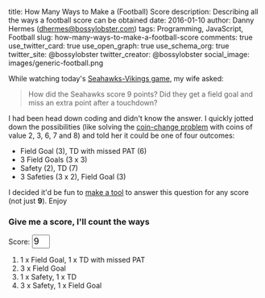 title: How Many Ways to Make a (Football) Score
description: Describing all the ways a football score can be obtained
date: 2016-01-10
author: Danny Hermes (dhermes@bossylobster.com)
tags: Programming, JavaScript, Football
slug: how-many-ways-to-make-a-football-score
comments: true
use_twitter_card: true
use_open_graph: true
use_schema_org: true
twitter_site: @bossylobster
twitter_creator: @bossylobster
social_image: images/generic-football.png

While watching today's [Seahawks-Vikings game][1], my wife asked:

> How did the Seahawks score 9 points? Did they get a field goal
> and miss an extra point after a touchdown?

I had been head down coding and didn't know the answer. I quickly
jotted down the possibilities (like solving the
[coin-change problem][2] with coins of value 2, 3, 6, 7 and 8)
and told her it could be one of four outcomes:

- Field Goal (3), TD with missed PAT (6)
- 3 Field Goals (3 x 3)
- Safety (2), TD (7)
- 3 Safeties (3 x 2), Field Goal (3)

I decided it'd be fun to [make a tool][3] to answer this question
for any score (not just **9**). Enjoy

### Give me a score, I'll count the ways

<div>Score: <input type="text" id="num-points" name="numPoints" value="9" style="width: 35px; font-size: 18px;" onchange="bossylobsterBlog.FBScore.updatePage();"></div>
<ol id="scores-list">
  <li>1 x Field Goal, 1 x TD with missed PAT</li>
  <li>3 x Field Goal</li>
  <li>1 x Safety, 1 x TD</li>
  <li>3 x Safety, 1 x Field Goal</li>
</ol>

<script src="/js/scoring_possible.js" type="text/javascript"></script>

[1]: https://twitter.com/NFL_Memes/status/686293582672715778
[2]: https://en.wikipedia.org/wiki/Change-making_problem
[3]: https://gist.github.com/dhermes/c5088f4534108743015f
